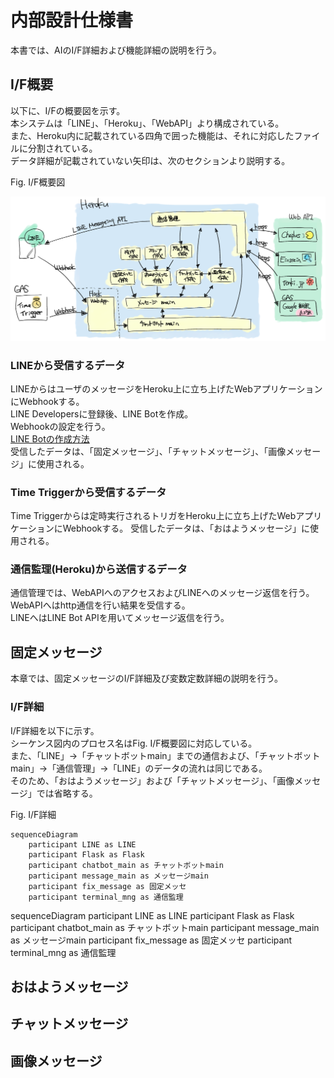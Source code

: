 <script src="https://cdn.jsdelivr.net/npm/mermaid/dist/mermaid.min.js"></script>
<script>mermaid.initialize({startOnLoad: true});</script>

# 内部設計仕様書  

本書では、AIのI/F詳細および機能詳細の説明を行う。  

## I/F概要  

以下に、I/Fの概要図を示す。  
本システムは「LINE」、「Heroku」、「WebAPI」より構成されている。  
また、Heroku内に記載されている四角で囲った機能は、それに対応したファイルに分割されている。  
データ詳細が記載されていない矢印は、次のセクションより説明する。  

Fig. I/F概要図  

![I/F_overview](./image/IF_details.png)

### LINEから受信するデータ  

LINEからはユーザのメッセージをHeroku上に立ち上げたWebアプリケーションにWebhookする。  
LINE Developersに登録後、LINE Botを作成。  
Webhookの設定を行う。  
[LINE Botの作成方法](https://developers.line.biz/ja/docs/messaging-api/building-bot/#set-up-bot-on-line-developers-console)  
受信したデータは、「固定メッセージ」、「チャットメッセージ」、「画像メッセージ」に使用される。  

### Time Triggerから受信するデータ  

Time Triggerからは定時実行されるトリガをHeroku上に立ち上げたWebアプリケーションにWebhookする。 
受信したデータは、「おはようメッセージ」に使用される。 

### 通信監理(Heroku)から送信するデータ  

通信管理では、WebAPIへのアクセスおよびLINEへのメッセージ返信を行う。  
WebAPIへはhttp通信を行い結果を受信する。  
LINEへはLINE Bot APIを用いてメッセージ返信を行う。  

## 固定メッセージ  

本章では、固定メッセージのI/F詳細及び変数定数詳細の説明を行う。  

### I/F詳細  

I/F詳細を以下に示す。  
シーケンス図内のプロセス名はFig. I/F概要図に対応している。  
また、「LINE」→「チャットボットmain」までの通信および、「チャットボットmain」→「通信管理」→「LINE」のデータの流れは同じである。  
そのため、「おはようメッセージ」および「チャットメッセージ」、「画像メッセージ」では省略する。  

Fig. I/F詳細  

```mermaid
sequenceDiagram
    participant LINE as LINE
    participant Flask as Flask
    participant chatbot_main as チャットボットmain
    participant message_main as メッセージmain
    participant fix_message as 固定メッセ
    participant terminal_mng as 通信監理
```

<div class="mermaid">
sequenceDiagram
    participant LINE as LINE
    participant Flask as Flask
    participant chatbot_main as チャットボットmain
    participant message_main as メッセージmain
    participant fix_message as 固定メッセ
    participant terminal_mng as 通信監理
</div>

## おはようメッセージ  

## チャットメッセージ  

## 画像メッセージ  